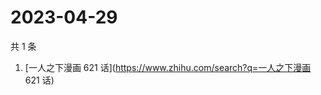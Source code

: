 # 2023-04-29

共 1 条

<!-- BEGIN ZHIHUSEARCH -->
<!-- 最后更新时间 Sat Apr 29 2023 01:05:28 GMT+0800 (China Standard Time) -->
1. [一人之下漫画 621 话](https://www.zhihu.com/search?q=一人之下漫画 621 话)
<!-- END ZHIHUSEARCH -->

